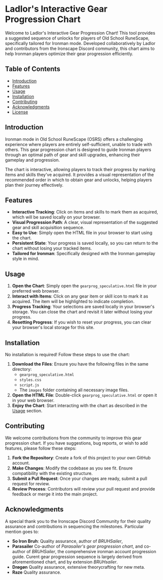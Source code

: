 # Ladlor's Interactive Gear Progression Chart

Welcome to Ladlor's Interactive Gear Progression Chart! This tool provides a suggested sequence of unlocks for players of Old School RuneScape, specifically tailored for Ironman mode. Developed collaboratively by Ladlor and contributors from the Ironscape Discord community, this chart aims to help Ironman players optimize their gear progression efficiently.

## Table of Contents

- [Introduction](#introduction)
- [Features](#features)
- [Usage](#usage)
- [Installation](#installation)
- [Contributing](#contributing)
- [Acknowledgments](#acknowledgments)
- [License](#license)

## Introduction

Ironman mode in Old School RuneScape (OSRS) offers a challenging experience where players are entirely self-sufficient, unable to trade with others. This gear progression chart is designed to guide Ironman players through an optimal path of gear and skill upgrades, enhancing their gameplay and progression.

The chart is interactive, allowing players to track their progress by marking items and skills they've acquired. It provides a visual representation of the recommended order in which to obtain gear and unlocks, helping players plan their journey effectively.

## Features

- **Interactive Tracking**: Click on items and skills to mark them as acquired, which will be saved locally on your browser.
- **Visual Progression Path**: A clear, visual representation of the suggested gear and skill acquisition sequence.
- **Easy to Use**: Simply open the HTML file in your browser to start using the chart.
- **Persistent State**: Your progress is saved locally, so you can return to the chart without losing your tracked items.
- **Tailored for Ironman**: Specifically designed with the Ironman gameplay style in mind.

## Usage

1. **Open the Chart**: Simply open the `gearprog_speculative.html` file in your preferred web browser.
2. **Interact with Items**: Click on any gear item or skill icon to mark it as acquired. The item will be highlighted to indicate completion.
3. **Progress Tracking**: Your selections are saved locally in your browser's storage. You can close the chart and revisit it later without losing your progress.
4. **Resetting Progress**: If you wish to reset your progress, you can clear your browser's local storage for this site.

## Installation

No installation is required! Follow these steps to use the chart:

1. **Download the Files**: Ensure you have the following files in the same directory:
   - `gearprog_speculative.html`
   - `styles.css`
   - `script.js`
   - The `images` folder containing all necessary image files.
2. **Open the HTML File**: Double-click `gearprog_speculative.html` or open it in your web browser.
3. **Enjoy the Chart**: Start interacting with the chart as described in the [Usage](#usage) section.

## Contributing

We welcome contributions from the community to improve this gear progression chart. If you have suggestions, bug reports, or wish to add features, please follow these steps:

1. **Fork the Repository**: Create a fork of this project to your own GitHub account.
2. **Make Changes**: Modify the codebase as you see fit. Ensure compatibility with the existing structure.
3. **Submit a Pull Request**: Once your changes are ready, submit a pull request for review.
4. **Review Process**: Contributors will review your pull request and provide feedback or merge it into the main project.

## Acknowledgments
A special thank you to the Ironscape Discord Community for their quality assurance and contributions in sequencing the milestones. Particular mention goes to:
- **So Iron Bruh**: Quality assurance, author of *BRUHSailer*, 
- **Parasailer** Co-author of  *Parasailer's gear progression chart*, and co-author of *BRUHSailer*, the comprehensive ironman account progression guide.
Curent gear progression sequence is largely derived from aforementioned chart, and by extension *BRUHsailer*.
- **Drøgøn** Quality assurance, extensive theorycrafting for new meta.
- **Raze** Quality assurance.

